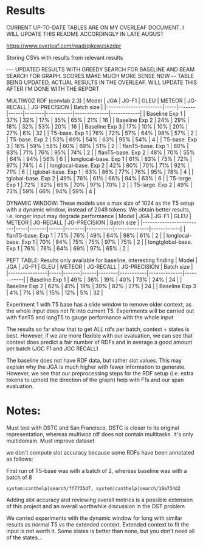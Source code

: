 # Results

CURRENT UP-TO-DATE TABLES ARE ON MY OVERLEAF  DOCUMENT. I WILL UPDATE THIS README ACCORDINGLY IN LATE AUGUST

https://www.overleaf.com/read/qjkcwzskzdpr

Storing CSVs with results from relevant results

--- UPDATED RESULTS WITH GREEDY SEARCH FOR BASELINE AND BEAM SEARCH FOR GRAPH. SCORES MAKE MUCH MORE SENSE NOW
-- TABLE BEING UPDATED, ACTUAL RESULTS IN THE OVERLEAF. WILL UPDATE THIS AFTER I'M DONE WITH THE REPORT

MULTIWOZ RDF (convlab 2.3)
| Model                 | JGA | JG-F1 | GLEU | METEOR | JG-RECALL | JG-PRECISION | Batch size |
|-----------------------|-----|-------|------|--------|-----------|--------------|------------|
| Baseline Exp 1        | 37% | 32%   | 17%  | 35%    | 65%       | 21%          | 16         |
| Baseline Exp 2        | 24% | 29%   | 18%  | 32%    | 53%       | 20%          | 16         |
| Baseline Exp 3        | 17% | 10%   | 10%  | 20%    | 27%       |  6%          | 32         |
| T5-base. Exp 1        | 76% | 72%   | 57%  | 64%    | 98%       | 57%          | 2          |
| T5-base. Exp 2        | 53% | 69%   | 54%  | 63%    | 95%       | 54%          | 4          |
| T5-base. Exp 3        | 16% | 59%   | 58%  | 60%    | 69%       | 51%          | 2          |
| flanT5-base. Exp 1    | 60% | 83%   | 71%  | 76%    | 95%       | 74%          | 2          |
| flanT5-base. Exp 2    | 48% | 70%   | 55%  | 64%    | 94%       | 56%          | 6          |
| longlocal-base. Exp 1 | 61% | 83%   | 73%  | 72%    | 97%       | 74%          | 4          |
| longlocal-base. Exp 2 | 42% | 80%   | 70%  | 71%    | 92%       | 71%          | 6          |
| tglobal-base. Exp 1   | 63% | 86%   | 77%  | 76%    | 95%       | 78%          | 4          |
| tglobal-base. Exp 2   | 49% | 76%   | 61%  | 66%    | 94%       | 63%          | 6          |
| T5-large. Exp 1       | 72% | 82%   | 69%  | 70%    | 97%       | 70%          | 2          |
| T5-large. Exp 2       | 49% | 73%   | 59%  | 66%    | 94%       | 59%          | 4          |

DYNAMIC WINDOW: These models use a max size of 1024 as the T5 setup with a dynamic window, instead of 2048 tokens. We obtain better results, i.e. longer input may degrade performance
| Model                   | JGA | JG-F1 | GLEU | METEOR | JG-RECALL | JG-PRECISION | Batch size |
|-------------------------|-----|-------|------|--------|-----------|--------------|------------|
| flanT5-base. Exp 1      | 75% | 76%   | 49%  | 64%    | 98%       | 61%          | 2          |
| longlocal-base. Exp 1   | 70% | 84%   | 75%  | 75%    | 97%       | 75%          | 2          |
| longtglobal-base. Exp 1 | 76% | 78%   | 64%  | 69%    | 97%       | 65%          | 2          |

PEFT TABLE: Results only available for baseline, interesting finding
| Model          | JGA | JG-F1 | GLEU | METEOR | JG-RECALL | JG-PRECISION | Batch size |
|----------------|-----|-------|------|--------|-----------|--------------|------------|
| Baseline Exp 1 | 49% | 36%   | 19%  | 40%    | 73%       | 24%          | 24         |
| Baseline Exp 2 | 62% | 41%   | 19%  | 39%    | 82%       | 27%          | 24         |
| Baseline Exp 3 |  4% |  7%   |  8%  | 15%    | 12%       |  5%          | 32         |
           

Experiment 1 with T5 base has a slide window to remove older context, as the whole input does not fit into current T5. Experiments will be carried out with flanT5 and longT5 to gauge performance with the whole input

The results so far show that to get ALL rdfs per batch, context + states is best. However, if we are more flexible with our evaluation, we can see that context does predict a fair number of RDFs and in average a good amount per batch (JGC F1 and JGC RECALL)

The baseline does not have RDF data, but rather slot values. This may explain why the JGA is much higher with fewer information to generate. However, we see that our preprocessing steps for the RDF setup (i.e. extra tokens to uphold the direction of the graph) help with F1s and our span evaluation. 


# Notes:

Must test with DSTC and San Francisco. DSTC is closer to its original representation, whereas multiwoz rdf does not contain multitasks. It's only multidomain. Must improve dataset

we don't compute slot accuracy because some RDFs have been annotated as follows:

First run of T5-base was with a batch of 2, whereas baseline was with a batch of 8

```
system|canthelp|search/ff7735d7, system|canthelp|search/19a734d2
```

Adding slot accuracy and reviewing overall metrics is a possible extension of this project and an overall worthwhile discussion in the DST problem

We carried experiments with the dynamic window for long with similar results as normal T5 vs the extended context. Extended context to fit the input is not worth it. Some states is better than none, but you don't need all of the states...
